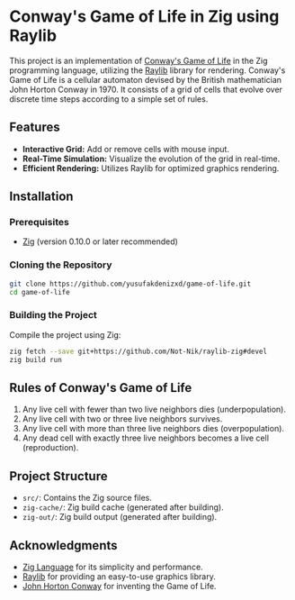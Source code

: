 # Conway's Game of Life in Zig using Raylib

This project is an implementation of [Conway's Game of Life](https://en.wikipedia.org/wiki/Conway%27s_Game_of_Life) in the Zig programming language, utilizing the [Raylib](https://www.raylib.com/) library for rendering. Conway's Game of Life is a cellular automaton devised by the British mathematician John Horton Conway in 1970. It consists of a grid of cells that evolve over discrete time steps according to a simple set of rules.

## Features

- **Interactive Grid:** Add or remove cells with mouse input.
- **Real-Time Simulation:** Visualize the evolution of the grid in real-time.
- **Efficient Rendering:** Utilizes Raylib for optimized graphics rendering.

## Installation

### Prerequisites

- [Zig](https://ziglang.org/) (version 0.10.0 or later recommended)

### Cloning the Repository

```bash
git clone https://github.com/yusufakdenizxd/game-of-life.git
cd game-of-life
```

### Building the Project

Compile the project using Zig:

```bash
zig fetch --save git+https://github.com/Not-Nik/raylib-zig#devel
zig build run
```

## Rules of Conway's Game of Life

1. Any live cell with fewer than two live neighbors dies (underpopulation).
2. Any live cell with two or three live neighbors survives.
3. Any live cell with more than three live neighbors dies (overpopulation).
4. Any dead cell with exactly three live neighbors becomes a live cell (reproduction).

## Project Structure

- `src/`: Contains the Zig source files.
- `zig-cache/`: Zig build cache (generated after building).
- `zig-out/`: Zig build output (generated after building).

## Acknowledgments

- [Zig Language](https://ziglang.org/) for its simplicity and performance.
- [Raylib](https://www.raylib.com/) for providing an easy-to-use graphics library.
- [John Horton Conway](https://en.wikipedia.org/wiki/John_Horton_Conway) for inventing the Game of Life.
